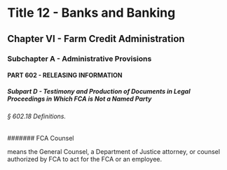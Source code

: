 
# Title 12 - Banks and Banking
## Chapter VI - Farm Credit Administration
### Subchapter A - Administrative Provisions
#### PART 602 - RELEASING INFORMATION
##### Subpart D - Testimony and Production of Documents in Legal Proceedings in Which FCA is Not a Named Party
###### § 602.18 Definitions.
####### FCA Counsel

means the General Counsel, a Department of Justice attorney, or counsel authorized by FCA to act for the FCA or an employee.
